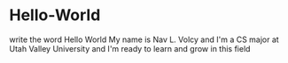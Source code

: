 # Hello-World
write the word Hello World 
My name is Nav L. Volcy and I'm a CS major at Utah Valley University and I'm ready to learn and grow in this field
